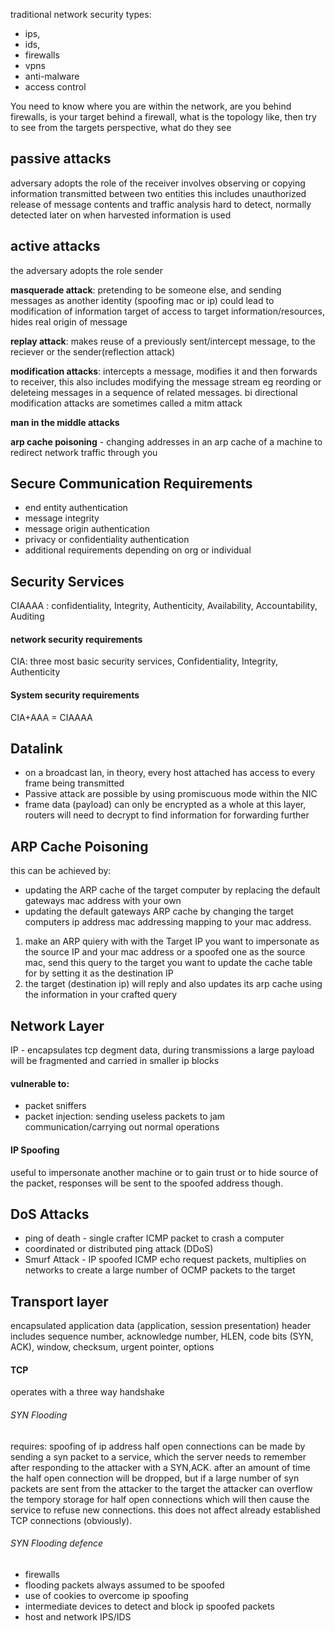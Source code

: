 
traditional network security types:
- ips, 
- ids, 
- firewalls 
- vpns
- anti-malware
- access control

You need to know where you are within the network, are you behind firewalls, is your target behind a firewall, what is the topology like, then try to see from the targets perspective, what do they see

## passive attacks

adversary adopts the role of the receiver
involves observing or copying information transmitted between two entities
this includes unauthorized release of message contents and traffic analysis
hard to detect, normally detected later on when harvested information is used

## active attacks

the adversary adopts the role sender

**masquerade attack**: pretending to be someone else, and sending messages as another identity (spoofing mac or ip) could lead to modification of information target of access to target information/resources, hides real origin of message

**replay attack**: makes reuse of a previously sent/intercept message, to the reciever or the sender(reflection attack)

**modification attacks**: intercepts a message, modifies it and then forwards to receiver, this also includes modifying the message stream eg reording or deleteing messages in a sequence of related messages. bi directional modification attacks are sometimes called a mitm attack

**man in the middle attacks**

**arp cache poisoning** - changing addresses in an arp cache of a machine to redirect network traffic through you


## Secure Communication Requirements

- end entity authentication
- message integrity
- message origin authentication
- privacy or confidentiality authentication
- additional requirements depending on org or individual

## Security Services

CIAAAA : confidentiality, Integrity, Authenticity, Availability, Accountability, Auditing

#### network security requirements
CIA: three most basic security services, Confidentiality, Integrity, Authenticity 

#### System security requirements
CIA+AAA = CIAAAA

## Datalink 

- on a broadcast lan, in theory, every host attached has access to every frame being transmitted
- Passive attack are possible by using promiscuous mode within the NIC
- frame data (payload) can only be encrypted as a whole at this layer, routers will need to decrypt to find information for forwarding further

## ARP Cache Poisoning

this can be achieved by:
- updating the ARP cache of the target computer by replacing the default gateways mac address with your own
- updating the default gateways ARP cache by changing the target computers ip address mac addressing mapping to your mac address.

1. make an ARP quiery with with the Target IP you want to impersonate as the source IP and your mac address or a spoofed one as the source mac, send this query to the target you want to update the cache table for by setting it as the destination IP
2. the target (destination ip) will reply and also updates its arp cache using the information in your crafted query

## Network Layer

IP - encapsulates tcp degment data, during transmissions a large payload will be fragmented and carried in smaller ip blocks

#### vulnerable to:
- packet sniffers
- packet injection: sending useless packets to jam communication/carrying out normal operations

#### IP Spoofing
useful to impersonate another machine or to gain trust or to hide source of the packet, responses will be sent to the spoofed address though.

## DoS Attacks

- ping of death - single crafter ICMP packet to crash a computer
- coordinated or distributed ping attack (DDoS)
- Smurf Attack - IP spoofed ICMP echo request packets, multiplies on networks to create a large number of OCMP packets to the target

## Transport layer

encapsulated application data (application, session presentation)
header includes sequence number, acknowledge number, HLEN, code bits (SYN, ACK), window, checksum, urgent pointer, options

#### TCP

operates with a three way handshake

###### SYN Flooding

requires: spoofing of ip address
half open connections can be made by sending a syn packet to a service, which the server needs to remember after responding to the attacker with a SYN,ACK.
after an amount of time the half open connection will be dropped, but if a large number of syn packets are sent from the attacker to the target the attacker can overflow the tempory storage for half open connections which will then cause the service to refuse new connections. this does not affect already established TCP connections (obviously).

###### SYN Flooding defence

- firewalls
- flooding packets always assumed to be spoofed
- use of cookies to overcome ip spoofing
- intermediate devices to detect and block ip spoofed packets
- host and network IPS/IDS